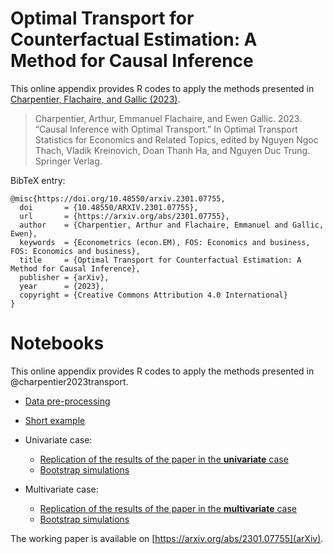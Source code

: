 # Optimal Transport for Counterfactual Estimation: A Method for Causal Inference

This online appendix provides R codes to apply the methods presented in [Charpentier, Flachaire, and Gallic (2023)](https://arxiv.org/abs/2301.07755).

> Charpentier, Arthur, Emmanuel Flachaire, and Ewen Gallic. 2023. “Causal Inference with Optimal Transport.” In Optimal Transport Statistics for Economics and Related Topics, edited by Nguyen Ngoc Thach, Vladik Kreinovich, Doan Thanh Ha, and Nguyen Duc Trung. Springer Verlag.

BibTeX entry:

```
@misc{https://doi.org/10.48550/arxiv.2301.07755,
  doi       = {10.48550/ARXIV.2301.07755},
  url       = {https://arxiv.org/abs/2301.07755},
  author    = {Charpentier, Arthur and Flachaire, Emmanuel and Gallic, Ewen},
  keywords  = {Econometrics (econ.EM), FOS: Economics and business, FOS: Economics and business},
  title     = {Optimal Transport for Counterfactual Estimation: A Method for Causal Inference},
  publisher = {arXiv},
  year      = {2023},
  copyright = {Creative Commons Attribution 4.0 International}
}

```

# Notebooks

This online appendix provides R codes to apply the methods presented in @charpentier2023transport.


- [Data pre-processing](https://3wen.github.io/counterfactual-estimation-optimal-transport/births_stats.html)
- [Short example](https://3wen.github.io/counterfactual-estimation-optimal-transport/short_examples.html)
- Univariate case:

    - [Replication of the results of the paper in the **univariate** case](https://3wen.github.io/counterfactual-estimation-optimal-transport/reproduction_univariate.html)
    - [Bootstrap simulations](https://3wen.github.io/counterfactual-estimation-optimal-transport/univariate_simul.html)
- Multivariate case:

    - [Replication of the results of the paper in the **multivariate** case](https://3wen.github.io/counterfactual-estimation-optimal-transport/reproduction_multivariate.html)
    - [Bootstrap simulations](https://3wen.github.io/counterfactual-estimation-optimal-transport/multivariate_simul.html)
	
The working paper is available on [https://arxiv.org/abs/2301.07755](arXiv).